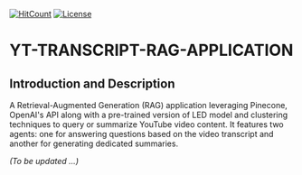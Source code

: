   [![HitCount](https://hits.dwyl.com/Minh-Nguyen-0401/YT-TRANSCRIPT-RAG-APPLICATION.svg?style=flat-square)](http://hits.dwyl.com/Minh-Nguyen-0401/YT-TRANSCRIPT-RAG-APPLICATION)
  [![License](https://img.shields.io/badge/License-Apache%202.0-brightgreen.svg)](https://opensource.org/licenses/Apache-2.0)

# YT-TRANSCRIPT-RAG-APPLICATION

## Introduction and Description
A Retrieval-Augmented Generation (RAG) application leveraging Pinecone, OpenAI's API along with a pre-trained version of LED model and clustering techniques to query or summarize YouTube video content. It features two agents: one for answering questions based on the video transcript and another for generating dedicated summaries.

<i>(To be updated ...)</i>
